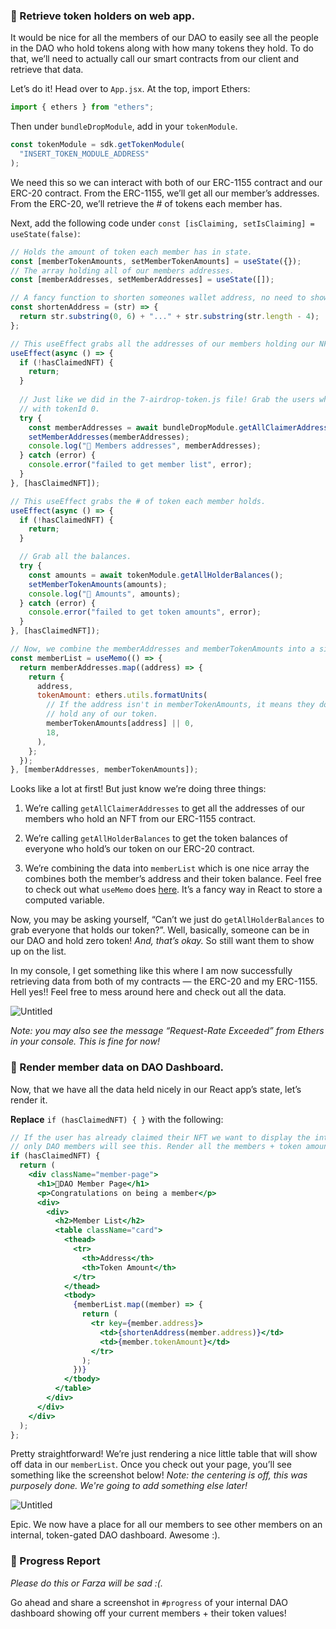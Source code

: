 ### 🥺 Retrieve token holders on web app.

It would be nice for all the members of our DAO to easily see all the people in the DAO who hold tokens along with how many tokens they hold. To do that, we’ll need to actually call our smart contracts from our client and retrieve that data.

Let’s do it! Head over to `App.jsx`. At the top, import Ethers:

```jsx
import { ethers } from "ethers";
```

Then under `bundleDropModule`, add in your `tokenModule`.

```jsx
const tokenModule = sdk.getTokenModule(
  "INSERT_TOKEN_MODULE_ADDRESS"
);
```

We need this so we can interact with both of our ERC-1155 contract and our ERC-20 contract. From the ERC-1155, we’ll get all our member’s addresses. From the ERC-20, we’ll retrieve the # of tokens each member has.

Next, add the following code under `const [isClaiming, setIsClaiming] = useState(false)`:

```jsx
// Holds the amount of token each member has in state.
const [memberTokenAmounts, setMemberTokenAmounts] = useState({});
// The array holding all of our members addresses.
const [memberAddresses, setMemberAddresses] = useState([]);

// A fancy function to shorten someones wallet address, no need to show the whole thing. 
const shortenAddress = (str) => {
  return str.substring(0, 6) + "..." + str.substring(str.length - 4);
};

// This useEffect grabs all the addresses of our members holding our NFT.
useEffect(async () => {
  if (!hasClaimedNFT) {
    return;
  }
  
  // Just like we did in the 7-airdrop-token.js file! Grab the users who hold our NFT
  // with tokenId 0.
  try {
    const memberAddresses = await bundleDropModule.getAllClaimerAddresses("0");
    setMemberAddresses(memberAddresses);
    console.log("🚀 Members addresses", memberAddresses);
  } catch (error) {
    console.error("failed to get member list", error);
  }
}, [hasClaimedNFT]);

// This useEffect grabs the # of token each member holds.
useEffect(async () => {
  if (!hasClaimedNFT) {
    return;
  }

  // Grab all the balances.
  try {
    const amounts = await tokenModule.getAllHolderBalances();
    setMemberTokenAmounts(amounts);
    console.log("👜 Amounts", amounts);
  } catch (error) {
    console.error("failed to get token amounts", error);
  }
}, [hasClaimedNFT]);

// Now, we combine the memberAddresses and memberTokenAmounts into a single array
const memberList = useMemo(() => {
  return memberAddresses.map((address) => {
    return {
      address,
      tokenAmount: ethers.utils.formatUnits(
        // If the address isn't in memberTokenAmounts, it means they don't
        // hold any of our token.
        memberTokenAmounts[address] || 0,
        18,
      ),
    };
  });
}, [memberAddresses, memberTokenAmounts]);
```

Looks like a lot at first! But just know we’re doing three things:

1) We’re calling `getAllClaimerAddresses` to get all the addresses of our members who hold an NFT from our ERC-1155 contract.

2) We’re calling `getAllHolderBalances` to get the token balances of everyone who hold’s our token on our ERC-20 contract.

3) We’re combining the data into `memberList` which is one nice array the combines both the member’s address and their token balance. Feel free to check out what `useMemo` does [here](https://reactjs.org/docs/hooks-reference.html#usememo). It’s a fancy way in React to store a computed variable. 

Now, you may be asking yourself, “Can’t we just do `getAllHolderBalances` to grab everyone that holds our token?”. Well, basically, someone can be in our DAO and hold zero token! *And, that’s okay.* So still want them to show up on the list.

In my console, I get something like this where I am now successfully retrieving data from both of my contracts — the ERC-20 and my ERC-1155. Hell yes!! Feel free to mess around here and check out all the data.

![Untitled](https://i.imgur.com/qx8rfRZ.png)

*Note: you may also see the message “Request-Rate Exceeded” from Ethers in your console. This is fine for now!*

### 🤯 Render member data on DAO Dashboard.

Now, that we have all the data held nicely in our React app’s state, let’s render it.

**Replace** `if (hasClaimedNFT) { }` with the following:

```jsx
// If the user has already claimed their NFT we want to display the interal DAO page to them
// only DAO members will see this. Render all the members + token amounts.
if (hasClaimedNFT) {
  return (
    <div className="member-page">
      <h1>🍪DAO Member Page</h1>
      <p>Congratulations on being a member</p>
      <div>
        <div>
          <h2>Member List</h2>
          <table className="card">
            <thead>
              <tr>
                <th>Address</th>
                <th>Token Amount</th>
              </tr>
            </thead>
            <tbody>
              {memberList.map((member) => {
                return (
                  <tr key={member.address}>
                    <td>{shortenAddress(member.address)}</td>
                    <td>{member.tokenAmount}</td>
                  </tr>
                );
              })}
            </tbody>
          </table>
        </div>
      </div>
    </div>
  );
};
```

Pretty straightforward! We’re just rendering a nice little table that will show off data in our `memberList`. Once you check out your page, you’ll see something like the screenshot below! *Note: the centering is off, this was purposely done. We're going to add something else later!*

![Untitled](https://i.imgur.com/HZCHFak.png)

Epic. We now have a place for all our members to see other members on an internal, token-gated DAO dashboard. Awesome :).

### 🚨 Progress Report

*Please do this or Farza will be sad :(.*

Go ahead and share a screenshot in `#progress` of your internal DAO dashboard showing off your current members + their token values!
